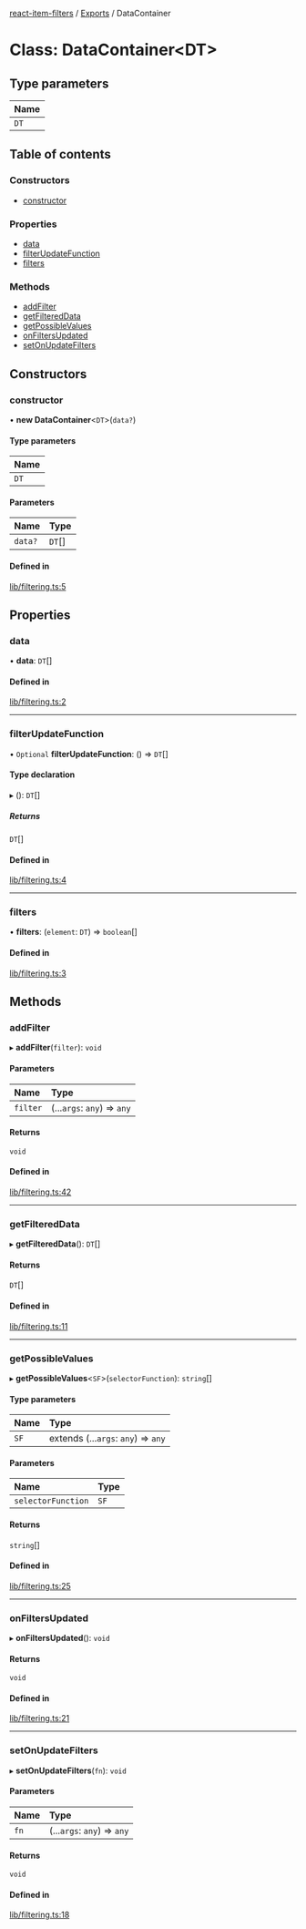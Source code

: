 [react-item-filters](../README.md) / [Exports](../modules.md) / DataContainer

# Class: DataContainer<DT\>

## Type parameters

| Name |
| :------ |
| `DT` |

## Table of contents

### Constructors

- [constructor](DataContainer.md#constructor)

### Properties

- [data](DataContainer.md#data)
- [filterUpdateFunction](DataContainer.md#filterupdatefunction)
- [filters](DataContainer.md#filters)

### Methods

- [addFilter](DataContainer.md#addfilter)
- [getFilteredData](DataContainer.md#getfiltereddata)
- [getPossibleValues](DataContainer.md#getpossiblevalues)
- [onFiltersUpdated](DataContainer.md#onfiltersupdated)
- [setOnUpdateFilters](DataContainer.md#setonupdatefilters)

## Constructors

### constructor

• **new DataContainer**<`DT`\>(`data?`)

#### Type parameters

| Name |
| :------ |
| `DT` |

#### Parameters

| Name | Type |
| :------ | :------ |
| `data?` | `DT`[] |

#### Defined in

[lib/filtering.ts:5](https://github.com/cyf0e/react-item-filters/blob/3dd69b2/src/lib/filtering.ts#L5)

## Properties

### data

• **data**: `DT`[]

#### Defined in

[lib/filtering.ts:2](https://github.com/cyf0e/react-item-filters/blob/3dd69b2/src/lib/filtering.ts#L2)

___

### filterUpdateFunction

• `Optional` **filterUpdateFunction**: () => `DT`[]

#### Type declaration

▸ (): `DT`[]

##### Returns

`DT`[]

#### Defined in

[lib/filtering.ts:4](https://github.com/cyf0e/react-item-filters/blob/3dd69b2/src/lib/filtering.ts#L4)

___

### filters

• **filters**: (`element`: `DT`) => `boolean`[]

#### Defined in

[lib/filtering.ts:3](https://github.com/cyf0e/react-item-filters/blob/3dd69b2/src/lib/filtering.ts#L3)

## Methods

### addFilter

▸ **addFilter**(`filter`): `void`

#### Parameters

| Name | Type |
| :------ | :------ |
| `filter` | (...`args`: `any`) => `any` |

#### Returns

`void`

#### Defined in

[lib/filtering.ts:42](https://github.com/cyf0e/react-item-filters/blob/3dd69b2/src/lib/filtering.ts#L42)

___

### getFilteredData

▸ **getFilteredData**(): `DT`[]

#### Returns

`DT`[]

#### Defined in

[lib/filtering.ts:11](https://github.com/cyf0e/react-item-filters/blob/3dd69b2/src/lib/filtering.ts#L11)

___

### getPossibleValues

▸ **getPossibleValues**<`SF`\>(`selectorFunction`): `string`[]

#### Type parameters

| Name | Type |
| :------ | :------ |
| `SF` | extends (...`args`: `any`) => `any` |

#### Parameters

| Name | Type |
| :------ | :------ |
| `selectorFunction` | `SF` |

#### Returns

`string`[]

#### Defined in

[lib/filtering.ts:25](https://github.com/cyf0e/react-item-filters/blob/3dd69b2/src/lib/filtering.ts#L25)

___

### onFiltersUpdated

▸ **onFiltersUpdated**(): `void`

#### Returns

`void`

#### Defined in

[lib/filtering.ts:21](https://github.com/cyf0e/react-item-filters/blob/3dd69b2/src/lib/filtering.ts#L21)

___

### setOnUpdateFilters

▸ **setOnUpdateFilters**(`fn`): `void`

#### Parameters

| Name | Type |
| :------ | :------ |
| `fn` | (...`args`: `any`) => `any` |

#### Returns

`void`

#### Defined in

[lib/filtering.ts:18](https://github.com/cyf0e/react-item-filters/blob/3dd69b2/src/lib/filtering.ts#L18)
